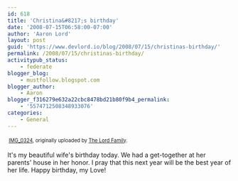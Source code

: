 ```yaml
---
id: 618
title: 'Christina&#8217;s birthday'
date: '2008-07-15T06:58:00-07:00'
author: 'Aaron Lord'
layout: post
guid: 'https://www.devlord.io/blog/2008/07/15/christinas-birthday/'
permalink: /2008/07/15/christinas-birthday/
activitypub_status:
    - federate
blogger_blog:
    - mustfollow.blogspot.com
blogger_author:
    - Aaron
blogger_f316279e632a22cbc8478bd21b80f9b4_permalink:
    - '5574712508348933076'
categories:
    - General
---
```


<div style="text-align:left;padding:3px;"><a href="http://www.flickr.com/photos/thelordfamily/2670748256/" title="photo sharing"><img src="http://farm4.static.flickr.com/3216/2670748256_38d1f03846.jpg" alt="" /></a><br /><span style="font-size:.8em;margin-top:0;"><a href="http://www.flickr.com/photos/thelordfamily/2670748256/">IMG_0324</a>, originally uploaded by <a href="http://www.flickr.com/people/thelordfamily/">The Lord Family</a>.</span></div><p>It's my beautiful wife's birthday today.  We had a get-together at her parents' house in her honor.  I pray that this next year will be the best year of her life.  Happy birthday, my Love!</p><div class="blogger-post-footer"></div>